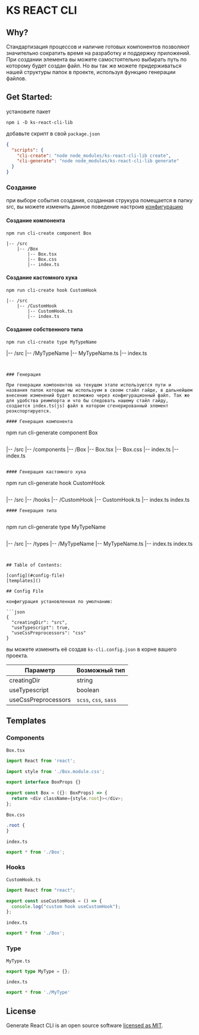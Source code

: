 # KS REACT CLI

## Why?

Стандартизация процессов и наличие готовых компонентов позволяют значительно сократить время на разработку и поддержку приложений.
При создании элемента вы можете самостоятельно выбирать путь по которому будет создан файл. Но вы так же можете придерживаться нашей структуры папок в проекте, используя функцию генерации файлов.


## Get Started:

установите пакет

```
npm i -D ks-react-cli-lib
```

добавьте скрипт в свой `package.json`

```json
{
  "scripts": {
    "cli-create": "node node_modules/ks-react-cli-lib create",
    "cli-generate": "node node_modules/ks-react-cli-lib generate"
  }
}
```

### Создание

при выборе события создания, созданная струкура помещается в папку src, вы можете изменить данное поведение настроив [конфигурацию](#config-file)

#### Создание компонента

```
npm run cli-create component Box
```

```
|-- /src
    |-- /Box
        |-- Box.tsx
        |-- Box.css
        |-- index.ts
```

#### Создание кастомного хука

```
npm run cli-create hook CustomHook
```
```
|-- /src
    |-- /CustomHook
        |-- CustomHook.ts
        |-- index.ts
 ```       

#### Создание собственного типа

`npm run cli-create type MyTypeName`

|-- /src
    |-- /MyTypeName
        |-- MyTypeName.ts
        |-- index.ts
 ```  


### Генерация

При генерации компонентов на текущем этапе используются пути и названия папок которые мы используем в своем стайл гайде, в дальнейшем внесение изменений будет возможно через конфигурационный файл. Так же для удобства реимпорта и что бы следовать нашему стайл гайду, создается index.ts(js) файл в котором сгенерированный элемент реэкспортируется.

#### Генерация компонента

```
npm run cli-generate component Box
```

```
|-- /src
    |-- /components
        |-- /Box
            |-- Box.tsx
            |-- Box.css
            |-- index.ts
        |-- index.ts
```

#### Генерация кастомного хука

```
npm run cli-generate hook CustomHook
```
```
|-- /src
    |-- /hooks
        |-- /CustomHook
            |-- CustomHook.ts
            |-- index.ts
        index.ts
```
#### Генерация типа


```
npm run cli-generate type MyTypeName
```
```
|-- /src
    |-- /types
        |-- /MyTypeName
            |-- MyTypeName.ts
            |-- index.ts
        index.ts
```


## Table of Contents:

[config](#config-file)
[templates]()

## Config File

конфигурация установленная по умолчанию:

```json
{
  "creatingDir": "src",
  "useTypescript": true,
  "useCssPreprocessors": "css"
}
```

вы можете изменить её создав `ks-cli.config.json` в корне вашего проекта.

| Параметр            | Возможный тип         |
| ------------------- | --------------------- |
| creatingDir         | string                |
| useTypescript       | boolean               |
| useCssPreprocessors | `scss`, `css`, `sass` |

## Templates

### Components

`Box.tsx`

```ts
import React from 'react';

import style from './Box.module.css';

export interface BoxProps {}

export const Box = ({}: BoxProps) => {
  return <div className={style.root}></div>;
};
```

`Box.css`

```css
.root {
}
```

`index.ts`

```ts
export * from './Box';
```

### Hooks
`CustomHook.ts`

``` ts
import React from "react";

export const useCustomHook = () => {
  console.log("custom hook useCustomHook");
};

```

`index.ts`

```ts
export * from './Box';
```
### Type

`MyType.ts`

``` ts
export type MyType = {};
```

`index.ts`
``` ts
export * from './MyType'
```

## License

Generate React CLI is an open source software [licensed as MIT](https://github.com/Korotkov-S/react-cli/blob/main/LICENSE).

